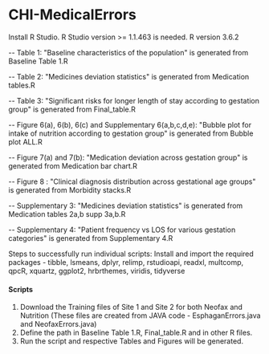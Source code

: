 # CHI-MedicalErrors
Install R Studio. R Studio version >= 1.1.463 is needed. R version 3.6.2


-- Table 1: "Baseline characteristics of the population" is generated from Baseline Table 1.R

-- Table 2: "Medicines deviation statistics" is generated from Medication tables.R

-- Table 3: "Significant risks for longer length of stay according to gestation group" is generated from Final_table.R

-- Figure 6(a), 6(b), 6(c) and Supplementary 6(a,b,c,d,e): "Bubble plot for intake of nutrition according to gestation group" is generated from Bubble plot ALL.R

-- Figure 7(a) and 7(b): "Medication deviation across gestation group" is generated from Medication bar chart.R

-- Figure 8 : "Clinical diagnosis distribution across gestational age groups" is generated from Morbidity stacks.R

-- Supplementary 3: "Medicines deviation statistics" is generated from Medication tables 2a,b supp 3a,b.R

-- Supplementary 4: "Patient frequency vs LOS for various gestation categories" is generated from Supplementary 4.R

Steps to successfully run individual scripts:
Install and import the required packages - tibble, lsmeans, dplyr, relimp, rstudioapi, readxl, multcomp, qpcR, xquartz, ggplot2, hrbrthemes, viridis, tidyverse

#### Scripts ####
1. Download the Training files of Site 1 and Site 2 for both Neofax and Nutrition (These files are created from JAVA code - EsphaganErrors.java and NeofaxErrors.java)
2. Define the path in Baseline Table 1.R, Final_table.R and in other R files.
3. Run the script and respective Tables and Figures will be generated.


